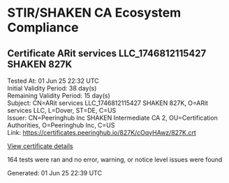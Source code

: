 # STIR/SHAKEN CA Ecosystem Compliance

## Certificate ARit services LLC_1746812115427 SHAKEN 827K

Tested At: 01 Jun 25 22:32 UTC\
Initial Validity Period: 38 day(s)\
Remaining Validity Period: 15 day(s)\
Subject: CN=ARit services LLC_1746812115427 SHAKEN 827K, O=ARit services LLC, L=Dover, ST=DE, C=US\
Issuer: CN=Peeringhub Inc SHAKEN Intermediate CA 2, OU=Certification Authorities, O=Peeringhub Inc, C=US\
Link: https://certificates.peeringhub.io/827K/cOqyHAwz/827K.crt

[View certificate details](https://x509.io/?cert=MIIDMzCCAtqgAwIBAgIQe24z2cRWDE8ZVYqQFTVxkzAKBggqhkjOPQQDAjB8MQswCQYDVQQGEwJVUzEXMBUGA1UECgwOUGVlcmluZ2h1YiBJbmMxIjAgBgNVBAsMGUNlcnRpZmljYXRpb24gQXV0aG9yaXRpZXMxMDAuBgNVBAMMJ1BlZXJpbmdodWIgSW5jIFNIQUtFTiBJbnRlcm1lZGlhdGUgQ0EgMjAeFw0yNTA1MDkxNzM1MTVaFw0yNTA2MTYxNzMxNTVaMHwxCzAJBgNVBAYTAlVTMQswCQYDVQQIDAJERTEOMAwGA1UEBwwFRG92ZXIxGjAYBgNVBAoMEUFSaXQgc2VydmljZXMgTExDMTQwMgYDVQQDDCtBUml0IHNlcnZpY2VzIExMQ18xNzQ2ODEyMTE1NDI3IFNIQUtFTiA4MjdLMFkwEwYHKoZIzj0CAQYIKoZIzj0DAQcDQgAE%2BrvbtzwAwWbRr1Brgs6nfbucfExYR7c6%2BfHkBoWsE3FbhQmTgHAeGviUvvJYS5CL7hzGhQmoylTKbBzmvb94VqOCATwwggE4MA4GA1UdDwEB%2FwQEAwIHgDAMBgNVHRMBAf8EAjAAMB0GA1UdDgQWBBTKq9qqhr7I417rVSDU%2F2zuI2fsAzAfBgNVHSMEGDAWgBSuoXNRiClXEcoMqfSxCm5OuEtNBzAXBgNVHSAEEDAOMAwGCmCGSAGG%2FwkBAQQwFgYIKwYBBQUHARoECjAIoAYWBDgyN0swgaYGA1UdHwSBnjCBmzCBmKA6oDiGNmh0dHBzOi8vYXV0aGVudGljYXRlLWFwaS5pY29uZWN0aXYuY29tL2Rvd25sb2FkL3YxL2NybKJapFgwVjEUMBIGA1UEBwwLQnJpZGdld2F0ZXIxCzAJBgNVBAgMAk5KMRMwEQYDVQQDDApTVEktUEEgQ1JMMQswCQYDVQQGEwJVUzEPMA0GA1UECgwGU1RJLVBBMAoGCCqGSM49BAMCA0cAMEQCIB%2Fq523IfHhXiViyt267xWQvQpKe3ykqxTydNfzUoM6eAiAxLb2vdwe3NgcraZg2H1TBo86EJzDCaVlACau44CMY4g%3D%3D)

164 tests were ran and no error, warning, or notice level issues were found


Generated: 01 Jun 25 22:39 UTC
